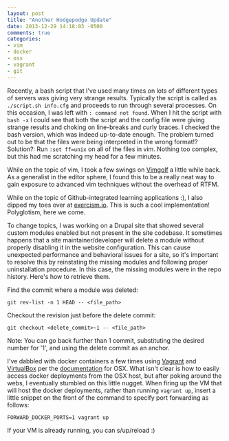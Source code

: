 ```yaml
---
layout: post
title: "Another Hodgepodge Update"
date: 2013-12-29 14:18:03 -0500
comments: true
categories: 
- vim
- docker
- osx
- vagrant
- git
---
```

Recently, a bash script that I've used many times on lots of different types of servers was giving very strange results. Typically the script is called as `./script.sh info.cfg` and proceeds to run through several processes. On this occasion, I was left with `: command not found`. When I hit the script with `bash -x` I could see that both the script and the config file were giving strange results and choking on line-breaks and curly braces. I checked the bash version, which was indeed up-to-date enough. The problem turned out to be that the files were being interpreted in the wrong format!? Solution?: Run `:set ff=unix` on all of the files in vim. Nothing too complex, but this had me scratching my head for a few minutes.

While on the topic of vim, I took a few swings on [Vimgolf](http://vimgolf.com/) a little while back. As a generalist in the editor sphere, I found this to be a really neat way to gain exposure to advanced vim techniques without the overhead of RTFM.

While on the topic of Github-integrated learning applications :), I also dipped my toes over at [exercism.io](exercism.io). This is such a cool implementation! Polyglotism, here we come.

To change topics, I was working on a Drupal site that showed several custom modules enabled but not present in the site codebase. It sometimes happens that a site maintainer/developer will delete a module without properly disabling it in the website configuration. This can cause unexpected performance and behavioral issues for a site, so it's important to resolve this by reinstating the missing modules and following proper uninstallation procedure. In this case, the missing modules were in the repo history. Here's how to retrieve them.

Find the commit where a module was deleted:
```
git rev-list -n 1 HEAD -- <file_path>
```

Checkout the revision just before the delete commit:
```
git checkout <delete_commit>~1 -- <file_path>
```

Note: You can go back further than 1 commit, substituting the desired number for '1', and using the delete commit as an anchor.

I've dabbled with docker containers a few times using [Vagrant](http://www.vagrantup.com/) and [VirtualBox](https://www.virtualbox.org/) per the [documentation](http://docs.docker.io/en/latest/installation/vagrant/) for OSX. What isn't clear is how to easily access docker deployments from the OSX host, but after poking around the webs, I eventually stumbled on this little nugget. When firing up the VM that will host the docker deployments, rather than running `vagrant up`, insert a little snippet on the front of the command to specify port forwarding as follows:
```
FORWARD_DOCKER_PORTS=1 vagrant up
```

If your VM is already running, you can s/up/reload :)
